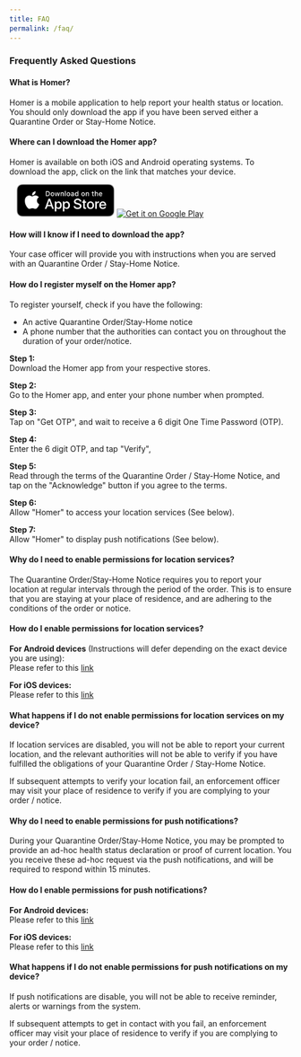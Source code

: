```yaml
---
title: FAQ
permalink: /faq/
---
```


### **Frequently Asked Questions**

#### What is Homer?

Homer is a mobile application to help report your health status or location. You should only download the app if you have been served either a Quarantine Order or Stay-Home Notice.

#### Where can I download the Homer app?

Homer is available on both iOS and Android operating systems. To download the app, click on the link that matches your device.

<a href='https://apps.apple.com/us/app/homer-shn-qo/id1506388041'><img alt='Get it on the App Store' style='margin-left: 13px; width:175px' src='/images/download_apple.svg'></a>
<a href='https://play.google.com/store/apps/details?id=sg.gov.homer&hl=en_SG'><img alt='Get it on Google Play' style='margin-left: 0px; width:200px' src='https://play.google.com/intl/en_us/badges/static/images/badges/en_badge_web_generic.png'/></a>

#### How will I know if I need to download the app?

Your case officer will provide you with instructions when you are served with an Quarantine Order / Stay-Home Notice.

#### How do I register myself on the Homer app?

To register yourself, check if you have the following:

- An active Quarantine Order/Stay-Home notice
- A phone number that the authorities can contact you on throughout the duration of your order/notice.

**Step 1:**<br>Download the Homer app from your respective stores.

**Step 2:**<br>Go to the Homer app, and enter your phone number when prompted.

**Step 3:**<br>Tap on "Get OTP", and wait to receive a 6 digit One Time Password (OTP).

**Step 4:**<br>Enter the 6 digit OTP, and tap "Verify",

**Step 5:**<br>Read through the terms of the Quarantine Order / Stay-Home Notice, and tap on the "Acknowledge" button if you agree to the terms.

**Step 6:**<br>Allow "Homer" to access your location services (See below).

**Step 7:**<br>Allow "Homer" to display push notifications (See below).

#### Why do I need to enable permissions for location services?

The Quarantine Order/Stay-Home Notice requires you to report your location at regular intervals through the period of the order. 
This is to ensure that you are staying at your place of residence, and are adhering to the conditions of the order or notice.

#### How do I enable permissions for location services?

**For Android devices** (Instructions will defer depending on the exact device you are using):<br />
Please refer to this [link](https://support.google.com/accounts/answer/3467281?hl=en)

**For iOS devices:**<br />
Please refer to this [link](https://support.apple.com/en-us/HT201925)

#### What happens if I do not enable permissions for location services on my device?

If location services are disabled, you will not be able to report your current location, and the relevant authorities will not be able to verify if you have fulfilled the obligations of your Quarantine Order / Stay-Home Notice.

If subsequent attempts to verify your location fail, an enforcement officer may visit your place of residence to verify if you are complying to your order / notice.

#### Why do I need to enable permissions for push notifications?

During your Quarantine Order/Stay-Home Notice, you may be prompted to provide an ad-hoc health status declaration or proof of current location. You you receive these ad-hoc request via the push notifications, and will be required to respond within 15 minutes.

#### How do I enable permissions for push notifications?

**For Android devices:**<br />Please refer to this [link](https://support.google.com/android/answer/9079661?hl=en)

**For iOS devices:**<br />Please refer to this [link](https://support.apple.com/en-us/HT207092)

#### What happens if I do not enable permissions for push notifications on my device?

If push notifications are disable, you will not be able to receive reminder, alerts or warnings from the system.

If subsequent attempts to get in contact with you fail, an enforcement officer may visit your place of residence to verify if you are complying to your order / notice.

